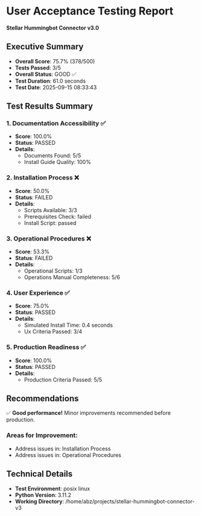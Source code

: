 
# User Acceptance Testing Report
**Stellar Hummingbot Connector v3.0**

## Executive Summary
- **Overall Score**: 75.7% (378/500)
- **Tests Passed**: 3/5
- **Overall Status**: GOOD ✅
- **Test Duration**: 61.0 seconds
- **Test Date**: 2025-09-15 08:33:43

## Test Results Summary

### 1. Documentation Accessibility ✅
- **Score**: 100.0%
- **Status**: PASSED
- **Details**:
  - Documents Found: 5/5
  - Install Guide Quality: 100%

### 2. Installation Process ❌
- **Score**: 50.0%
- **Status**: FAILED
- **Details**:
  - Scripts Available: 3/3
  - Prerequisites Check: failed
  - Install Script: passed

### 3. Operational Procedures ❌
- **Score**: 53.3%
- **Status**: FAILED
- **Details**:
  - Operational Scripts: 1/3
  - Operations Manual Completeness: 5/6

### 4. User Experience ✅
- **Score**: 75.0%
- **Status**: PASSED
- **Details**:
  - Simulated Install Time: 0.4 seconds
  - Ux Criteria Passed: 3/4

### 5. Production Readiness ✅
- **Score**: 100.0%
- **Status**: PASSED
- **Details**:
  - Production Criteria Passed: 5/5

## Recommendations

✅ **Good performance!** Minor improvements recommended before production.

### Areas for Improvement:
- Address issues in: Installation Process
- Address issues in: Operational Procedures

## Technical Details

- **Test Environment**: posix linux
- **Python Version**: 3.11.2
- **Working Directory**: /home/abz/projects/stellar-hummingbot-connector-v3
